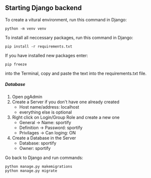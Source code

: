 ## Starting Django backend

To create a vitural environment, run this command in Django: <br> 
```
python -m venv venv
```
To install all neccessary packages, run this command in Django: <br> 
```
pip install -r requirements.txt
```
If you have installed new packages enter:
```
pip freeze 
```
into the Terminal, copy and paste the text into the requirements.txt file.
##### Database
1. Open pgAdmin
2. Create a Server if you don't have one already created
   - Host name/address: localhost
   - everything else is optional
3. Right click on Login/Group Role and create a new one
   - General -> Name: sportify
   - Definition -> Password: sportify
   - Privilages -> Can loging: ON
4. Create a Database in the Server 
   - Database: sportify
   - Owner: sportify

Go back to Django and run commands:
```
python manage.py makemigrations
python manage.py migrate
```
